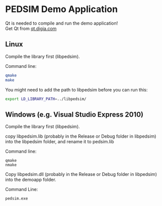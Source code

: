 PEDSIM Demo Application
=======================

Qt is needed to compile and run the demo application!  
Get Qt from [qt.digia.com](http://qt.digia.com/)


## Linux

Compile the library first (libpedsim).

Command line:
```bash
qmake
make
```

You might need to add the path to libpedsim before you can run this:
```bash
export LD_LIBRARY_PATH=../libpedsim/
```

## Windows (e.g. Visual Studio Express 2010)

Compile the library first (libpedsim).

copy libpedsim.lib (probably in the Release or Debug folder in libpedsim) into the libpedsim folder, and rename it to pedsim.lib

Command line:
```
qmake
nmake
```

Copy libpedsim.dll (probably in the Release or Debug folder in libpedsim) into the demoapp folder.

Command Line:
```
pedsim.exe
```